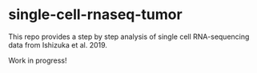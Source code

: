 # single-cell-rnaseq-tumor

This repo provides a step by step analysis of single cell RNA-sequencing data from Ishizuka et al. 2019.

Work in progress!
